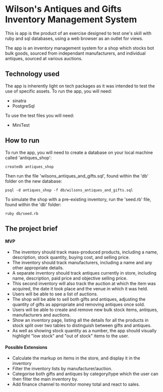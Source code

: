 # Wilson's Antiques and Gifts Inventory Management System

This is app is the product of an exercise designed to test one's skill with ruby and sql databases, using a web browser as an outlet for views.

The app is an inventory management system for a shop which stocks bot bulk goods, sourced from independant manufacturers, and individual antiques, sourced at various auctions. 

## Technology used
The app is inherently light on tech packages as it was intended to test the use of specific assets. To run the app, you will need:
- sinatra
- PostgreSql

To use the test files you will need:
- MiniTest

## How to run
To run the app, you will need to create a database on your local machine called 'antiques_shop':

`createdb antiques_shop`

Then run the file 'wilsons_antiques_and_gifts.sql', found within the 'db' folder on the new database:
  
`psql -d antiques_shop -f db/wilsons_antiques_and_gifts.sql`

To simulate the shop with a pre-existing inventory, run the 'seed.rb' file, found within the 'db' folder:

`ruby db/seed.rb`

## The project brief

#### MVP
- The inventory should track mass-produced products, including a name, description, stock quantity, buying cost, and selling price.
- The inventory should track manufacturers, including a name and any other appropriate details.
- A separate inventory should track antiques currently in store, including name, description, paid price and objective selling price.
- This second inventory will also track the auction at which the item was acquired, the date it took place and the venue in which it was held.
- Users will be able to see a list of auctions.
- The shop will be able to sell both gifts and antiques, adjusting the quantity of gifts as appropriate and removing antiques once sold.
- Users will be able to create and remove new bulk stock items, antiques, manufacturers and auctions.
- Show an inventory page, listing all the details for all the products in stock split over two tables to distinguish between gifts and antiques.
- As well as showing stock quantity as a number, the app should visually highlight "low stock" and "out of stock" items to the user.

#### Possible Extensions
- Calculate the markup on items in the store, and display it in the inventory
- Filter the inventory lists by manufacturer/auction. 
- Categorise both gifts and antiques by category/type which the user can then filter the main inventory by.
- Add finance channel to monitor money total and react to sales.
